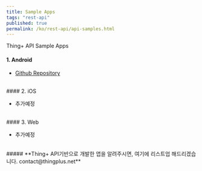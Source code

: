 ```yaml
---
title: Sample Apps
tags: "rest-api"
published: true
permalink: /ko/rest-api/api-samples.html
---
```


Thing+ API Sample Apps

#### 1. Android

- [Github Repository](https://github.com/daliworks/android-sample-app)

<br/>
#### 2. iOS

- 추가예정

<br/>
#### 3. Web

- 추가예정

<br/>
##### **Thing+ API기반으로 개발한 앱을 알려주시면, 여기에 리스트업 해드리겠습니다. contact@thingplus.net**
